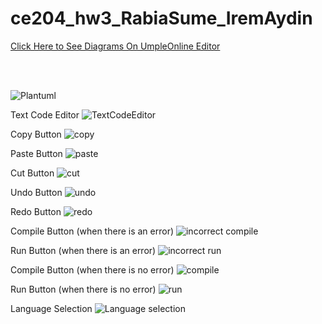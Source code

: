 # ce204_hw3_RabiaSume_IremAydin
[Click Here to See Diagrams On UmpleOnline Editor](https://shorturl.at/frNY9)

<br>
<br>

![Plantuml](https://github.com/aydiremm/ce204_hw3_RabiaSume_IremAydin/assets/93473372/6ae73ad9-d7d9-4e03-8eec-8092af87ccc8)

Text Code Editor 
![TextCodeEditor](https://github.com/aydiremm/ce204_hw3_RabiaSume_IremAydin/assets/93348824/06d7b0cd-ac32-4cda-a52b-cafb0c9f722b)

Copy Button
![copy](https://github.com/aydiremm/ce204_hw3_RabiaSume_IremAydin/assets/93348824/c98a0d1b-0ed3-4275-9ee0-c3c0a07e3116)

Paste Button
![paste](https://github.com/aydiremm/ce204_hw3_RabiaSume_IremAydin/assets/93348824/064b08a9-be02-463d-a355-d1d0b15d9629)

Cut Button
![cut](https://github.com/aydiremm/ce204_hw3_RabiaSume_IremAydin/assets/93348824/51e29d86-d69e-4ee9-8d2f-96a3568339c4)

Undo Button
![undo](https://github.com/aydiremm/ce204_hw3_RabiaSume_IremAydin/assets/93348824/5e03a9c8-8d35-4c89-bb36-22161676613a)

Redo Button
![redo](https://github.com/aydiremm/ce204_hw3_RabiaSume_IremAydin/assets/93348824/14477f71-8ac0-4f3b-903f-3f668ea04e73)

Compile Button (when there is an error)
![incorrect compile](https://github.com/aydiremm/ce204_hw3_RabiaSume_IremAydin/assets/93348824/71c0e13d-5e51-4fe0-ac70-88dbf8021677)

Run Button (when there is an error)
![incorrect run](https://github.com/aydiremm/ce204_hw3_RabiaSume_IremAydin/assets/93348824/5b11f02a-ead9-44c9-8ad7-e854ff9a30e9)

Compile Button (when there is no error)
![compile](https://github.com/aydiremm/ce204_hw3_RabiaSume_IremAydin/assets/93348824/3ac409a3-16d6-461c-8f9c-4c84a19368fe)

Run Button (when there is no error)
![run](https://github.com/aydiremm/ce204_hw3_RabiaSume_IremAydin/assets/93348824/bb6f42e5-50cb-40b5-beee-e9e71a500a43)

Language Selection
![Language selection](https://github.com/aydiremm/ce204_hw3_RabiaSume_IremAydin/assets/93348824/5bb5a054-760a-4ea9-b99f-2579b52f9328)


